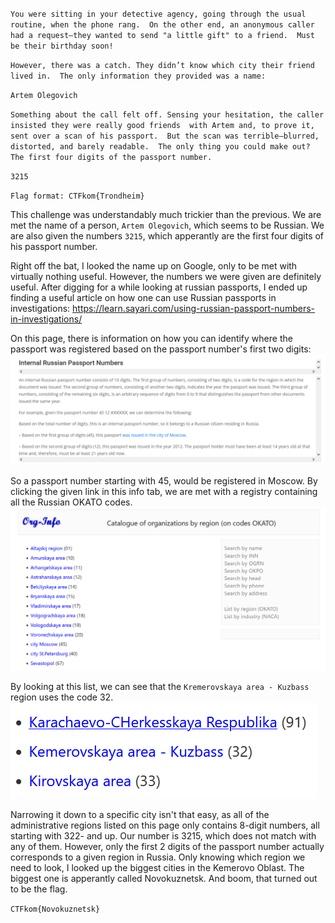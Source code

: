 `You were sitting in your detective agency, going through the usual routine, when the phone rang. 
On the other end, an anonymous caller had a request—they wanted to send "a little gift" to a friend. 
Must be their birthday soon!`

`However, there was a catch. They didn’t know which city their friend lived in. 
The only information they provided was a name:`

`Artem Olegovich`

`Something about the call felt off. Sensing your hesitation, the caller insisted they were really good friends 
with Artem and, to prove it, sent over a scan of his passport. 
But the scan was terrible—blurred, distorted, and barely readable. 
The only thing you could make out? The first four digits of the passport number.`

`3215`

`Flag format: CTFkom{Trondheim}`

This challenge was understandably much trickier than the previous. We are met the name of a person, `Artem Olegovich`,
which seems to be Russian. We are also given the numbers `3215`, which apperantly are the first four digits of his
passport number.

Right off the bat, I looked the name up on Google, only to be met with virtually nothing useful. However, the numbers
we were given are definitely useful. After digging for a while looking at russian passports, I ended up finding a useful article on how one can use Russian passports in investigations: 
https://learn.sayari.com/using-russian-passport-numbers-in-investigations/

On this page, there is information on how you can identify where the passport was registered based on the passport number's
first two digits:
![alt text](./passport_info.png)

So a passport number starting with 45, would be registered in Moscow. By clicking the given link in this info tab, we are
met with a registry containing all the Russian OKATO codes. 
![alt text](./list.png)

By looking at this list, we can see that the 
`Kremerovskaya area - Kuzbass` region uses the code 32. 
![alt text](./kremerov.png)

Narrowing it down to a specific city isn't that easy, 
as all of the administrative regions listed on this page only contains 8-digit numbers, all starting with 322- and up. 
Our number is 3215, which does not match with any of them. However, only the first 2 digits of the passport number
actually corresponds to a given region in Russia.
Only knowing which region we need to look, I looked up the biggest cities in the Kemerovo Oblast. The biggest one is
apperantly called Novokuznetsk. And boom, that turned out to be the flag.

`CTFkom{Novokuznetsk}`



